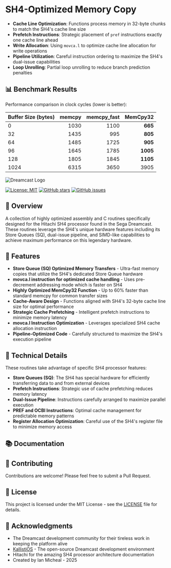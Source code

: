 # SH4-Optimized Memory Copy


- **Cache Line Optimization**: Functions process memory in 32-byte chunks to match the SH4's cache line size
- **Prefetch Instructions**: Strategic placement of `pref` instructions exactly one cache line ahead
- **Write Allocation**: Using `movca.l` to optimize cache line allocation for write operations
- **Pipeline Utilization**: Careful instruction ordering to maximize the SH4's dual-issue capabilities
- **Loop Unrolling**: Partial loop unrolling to reduce branch prediction penalties

## 📊 Benchmark Results

Performance comparison in clock cycles (lower is better):

| Buffer Size (bytes) | memcpy | memcpy_fast | **MemCpy32** |
|---------------------|-------:|------------:|-------------:|
| 0                   |   1030 |        1100 |        **665** |
| 32                  |   1435 |         995 |        **805** |
| 64                  |   1485 |        1725 |        **905** |
| 96                  |   1645 |        1785 |       **1005** |
| 128                 |   1805 |        1845 |       **1105** |
| 1024                |   6315 |        3650 |        3905 |


![Dreamcast Logo](https://raw.githubusercontent.com/dreamcast-scene/resources/main/dreamcast_logo.png)

[![License: MIT](https://img.shields.io/badge/License-MIT-yellow.svg)](https://opensource.org/licenses/MIT)
[![GitHub stars](https://img.shields.io/github/stars/username/dreamcast-sh4-optimized.svg)](https://github.com/username/dreamcast-sh4-optimized/stargazers)
[![GitHub issues](https://img.shields.io/github/issues/username/dreamcast-sh4-optimized.svg)](https://github.com/username/dreamcast-sh4-optimized/issues)

## 📜 Overview

A collection of highly optimized assembly and C routines specifically designed for the Hitachi SH4 processor found in the Sega Dreamcast. These routines leverage the SH4's unique hardware features including its Store Queues (SQ), dual-issue pipeline, and SIMD-like capabilities to achieve maximum performance on this legendary hardware.

## 🚀 Features

- **Store Queue (SQ) Optimized Memory Transfers** - Ultra-fast memory copies that utilize the SH4's dedicated Store Queue hardware
- **movca.l instruction for optimized cache handling** - Uses pre-decrement addressing mode which is faster on SH4
- **Highly Optimized MemCpy32 Function** - Up to 60% faster than standard memcpy for common transfer sizes
- **Cache-Aware Design** - Functions aligned with SH4's 32-byte cache line size for optimal performance
- **Strategic Cache Prefetching** - Intelligent prefetch instructions to minimize memory latency
- **movca.l Instruction Optimization** - Leverages specialized SH4 cache allocation instruction
- **Pipeline-Optimized Code** - Carefully structured to maximize the SH4's execution pipeline

## 🔧 Technical Details

These routines take advantage of specific SH4 processor features:

- **Store Queues (SQ)**: The SH4 has special hardware for efficiently transferring data to and from external devices
- **Prefetch Instructions**: Strategic use of cache prefetching reduces memory latency
- **Dual-Issue Pipeline**: Instructions carefully arranged to maximize parallel execution
- **PREF and OCBI Instructions**: Optimal cache management for predictable memory patterns
- **Register Allocation Optimization**: Careful use of the SH4's register file to minimize memory access

## 📚 Documentation

## 🤝 Contributing

Contributions are welcome! Please feel free to submit a Pull Request.


## 📄 License

This project is licensed under the MIT License - see the [LICENSE](LICENSE) file for details.

## 🙏 Acknowledgments

- The Dreamcast development community for their tireless work in keeping the platform alive
- [KallistiOS](http://gamedev.allusion.net/softprj/kos/) - The open-source Dreamcast development environment
- Hitachi for the amazing SH4 processor architecture documentation
- Created by Ian Micheal - 2025
